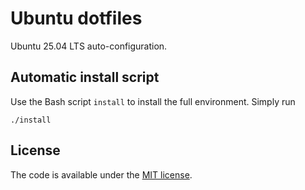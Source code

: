 # Ubuntu dotfiles

Ubuntu 25.04 LTS auto-configuration.

## Automatic install script

Use the Bash script `install` to install the full environment. Simply run
```
./install
```

## License

The code is available under the [MIT license](
https://github.com/dmalyuta/dotfiles/blob/master/LICENSE).
